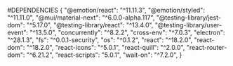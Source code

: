 

#DEPENDENCIES
{
    "@emotion/react": "^11.11.3",
    "@emotion/styled": "^11.11.0",
    "@mui/material-next": "^6.0.0-alpha.117",
    "@testing-library/jest-dom": "^5.17.0",
    "@testing-library/react": "^13.4.0",
    "@testing-library/user-event": "^13.5.0",
    "concurrently": "^8.2.2",
    "cross-env": "^7.0.3",
    "electron": "^28.1.3",
    "fs": "^0.0.1-security",
    "os": "^0.1.2",
    "react": "^18.2.0",
    "react-dom": "^18.2.0",
    "react-icons": "^5.0.1",
    "react-quill": "^2.0.0",
    "react-router-dom": "^6.21.2",
    "react-scripts": "5.0.1",
    "wait-on": "^7.2.0",
}